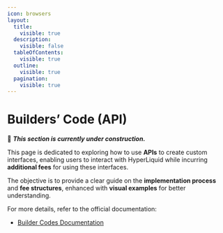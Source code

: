 ```yaml
---
icon: browsers
layout:
  title:
    visible: true
  description:
    visible: false
  tableOfContents:
    visible: true
  outline:
    visible: true
  pagination:
    visible: true
---
```


# Builders’ Code (API)

🚧 _**This section is currently under construction.**_

This page is dedicated to exploring how to use **APIs** to create custom interfaces, enabling users to interact with HyperLiquid while incurring **additional fees** for using these interfaces.

The objective is to provide a clear guide on the **implementation process** and **fee structures**, enhanced with **visual examples** for better understanding.

For more details, refer to the official documentation:

* [Builder Codes Documentation](https://hyperliquid.gitbook.io/hyperliquid-docs/trading/builder-codes)
